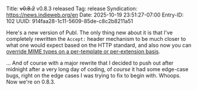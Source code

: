 Title: ~~v0.8.2~~ v0.8.3 released
Tag: release
Syndication: https://news.indieweb.org/en
Date: 2025-10-19 23:51:27-07:00
Entry-ID: 102
UUID: 914faa28-1c11-5609-85de-c8c2b8211a51

Here's a new version of Publ. The only thing new about it is that I've completely rewritten the `Accept:` header mechanism to be much closer to what one would expect based on the HTTP standard, and also now you can [override MIME types on a per-template or per-extension basis](865#template_mimetypes).

... And of course with a major rewrite that I decided to push out after midnight after a very long day of coding, of *course* it had some edge-case bugs, right on the edge cases I was trying to fix to begin with. Whoops. Now we're on 0.8.3.
